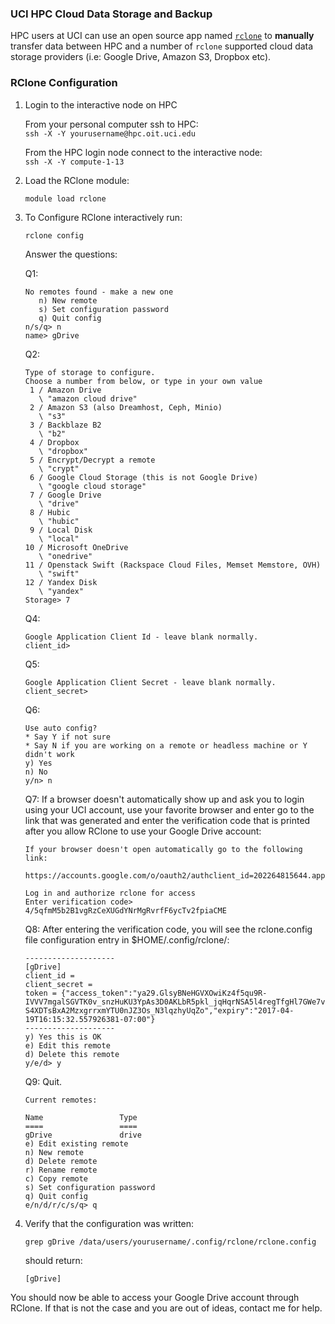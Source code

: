 ### UCI HPC Cloud Data Storage and Backup

HPC users at UCI can use an open source app named [`rclone`](https://rclone.org/) to **manually** transfer data between HPC and a number of `rclone` supported cloud data storage providers (i.e: Google Drive, Amazon S3, Dropbox etc).  

### RClone Configuration
1. Login to the interactive node on HPC

   From your personal computer ssh to HPC:<BR>
   `ssh -X -Y yourusername@hpc.oit.uci.edu`

   From the HPC login node connect to the interactive node:<BR>
   `ssh -X -Y compute-1-13`

2. Load the RClone module:

   `module load rclone`

3. To Configure RClone interactively run:

   `rclone config`
   
   Answer the questions:
   
   Q1:<br>
   ```
   No remotes found - make a new one
      n) New remote
      s) Set configuration password
      q) Quit config
   n/s/q> n
   name> gDrive
   ```
   
   Q2:<br>
   
   ```
   Type of storage to configure.
   Choose a number from below, or type in your own value
    1 / Amazon Drive
      \ "amazon cloud drive"
    2 / Amazon S3 (also Dreamhost, Ceph, Minio)
      \ "s3"
    3 / Backblaze B2
      \ "b2"
    4 / Dropbox
      \ "dropbox"
    5 / Encrypt/Decrypt a remote
      \ "crypt"
    6 / Google Cloud Storage (this is not Google Drive)
      \ "google cloud storage"
    7 / Google Drive
      \ "drive"
    8 / Hubic
      \ "hubic"
    9 / Local Disk
      \ "local"
   10 / Microsoft OneDrive
      \ "onedrive"
   11 / Openstack Swift (Rackspace Cloud Files, Memset Memstore, OVH)
      \ "swift"
   12 / Yandex Disk
      \ "yandex"
   Storage> 7
   ```

   Q4:<br>
   ```
   Google Application Client Id - leave blank normally.
   client_id>
   ```
   
   Q5:<br>
   ```
   Google Application Client Secret - leave blank normally.
   client_secret>
   ```
   Q6:<br>
   ```
   Use auto config?
   * Say Y if not sure
   * Say N if you are working on a remote or headless machine or Y didn't work
   y) Yes
   n) No
   y/n> n
   ```

   Q7: If a browser doesn't automatically show up and ask you to login using your UCI account, use your favorite browser and enter go to the link that was generated and enter the verification code that is printed after you allow RClone to use your Google Drive account:<br>
   ```
   If your browser doesn't open automatically go to the following link:
      https://accounts.google.com/o/oauth2/authclient_id=202264815644.apps.googleusercontent.com&redirect_uri=urn%3Aietf%3Awg%3Aoauth%3A2.0%3Aoob&response_type=code&scope=https%3A%2F%2Fwww.googleapis.com%2Fauth%2Fdrive&state=250febf5c0532c7209789b54e032d2e5
   
   Log in and authorize rclone for access
   Enter verification code> 4/5qfmM5b2B1vgRzCeXUGdYNrMgRvrfF6ycTv2fpiaCME
   ```
   Q8: After entering the verification code, you will see the rclone.config file configuration entry in $HOME/.config/rclone/:<br>
   ```
   --------------------
   [gDrive]
   client_id =
   client_secret =
   token = {"access_token":"ya29.GlsyBNeHGVXOwiKz4f5qu9R-IVVV7mgalSGVTK0v_snzHuKU3YpAs3D0AKLbR5pkl_jqHqrNSA5l4regTfgHl7GWe7vpj5SPGLnKOvp_eEQ24GgrZdbSb9Flks","token_type":"Bearer","refresh_token":"1/_X4omasTIoXnO4k9SGcmri-S4XDTsBxA2MzxgrrxmYTU0nJZ3Os_N3lqzhyUqZo","expiry":"2017-04-19T16:15:32.557926381-07:00"}
   --------------------
   y) Yes this is OK
   e) Edit this remote
   d) Delete this remote
   y/e/d> y
   ```
   Q9: Quit.
   ```
   Current remotes:
   
   Name                 Type
   ====                 ====
   gDrive               drive
   e) Edit existing remote
   n) New remote
   d) Delete remote
   r) Rename remote
   c) Copy remote
   s) Set configuration password
   q) Quit config
   e/n/d/r/c/s/q> q
   ```

4. Verify that the configuration was written:
   ```
   grep gDrive /data/users/yourusername/.config/rclone/rclone.config
   ```
   should return:
   ```
   [gDrive]
   ```
You should now be able to access your Google Drive account through RClone.  If that is not the case and you are out of ideas, contact me for help.
<!--
### Backup to Cloud from HPC

### Retreiving Backup from Cloud to HPC

### Archival Storage
-->
